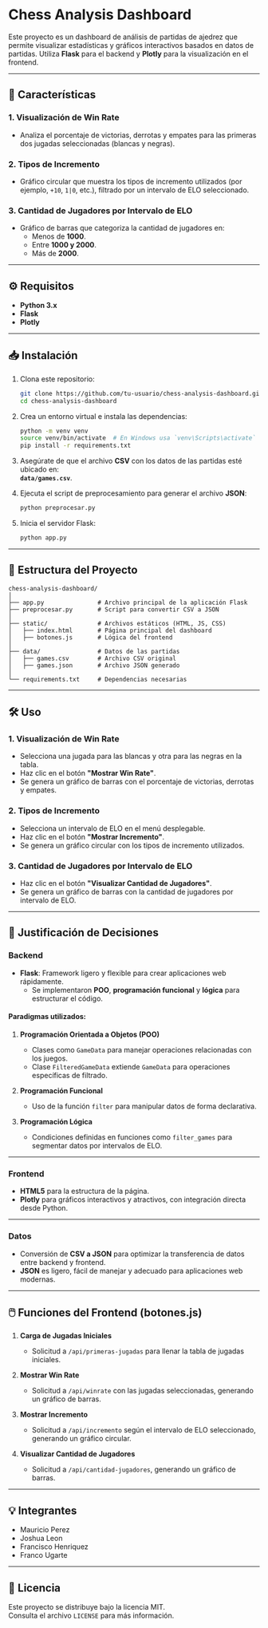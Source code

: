 # Chess Analysis Dashboard

Este proyecto es un dashboard de análisis de partidas de ajedrez que permite visualizar estadísticas y gráficos interactivos basados en datos de partidas. Utiliza **Flask** para el backend y **Plotly** para la visualización en el frontend.

---

## 🚀 **Características**

### 1. Visualización de **Win Rate**
- Analiza el porcentaje de victorias, derrotas y empates para las primeras dos jugadas seleccionadas (blancas y negras).
  
### 2. **Tipos de Incremento**
- Gráfico circular que muestra los tipos de incremento utilizados (por ejemplo, `+10`, `1|0`, etc.), filtrado por un intervalo de ELO seleccionado.

### 3. **Cantidad de Jugadores por Intervalo de ELO**
- Gráfico de barras que categoriza la cantidad de jugadores en:
  - Menos de **1000**.
  - Entre **1000 y 2000**.
  - Más de **2000**.

---

## ⚙️ **Requisitos**

- **Python 3.x**
- **Flask**
- **Plotly**

---

## 📥 **Instalación**

1. Clona este repositorio:
   ```bash
   git clone https://github.com/tu-usuario/chess-analysis-dashboard.git
   cd chess-analysis-dashboard
   ```

2. Crea un entorno virtual e instala las dependencias:
   ```bash
   python -m venv venv
   source venv/bin/activate  # En Windows usa `venv\Scripts\activate`
   pip install -r requirements.txt
   ```

3. Asegúrate de que el archivo **CSV** con los datos de las partidas esté ubicado en:  
   **`data/games.csv`**.

4. Ejecuta el script de preprocesamiento para generar el archivo **JSON**:
   ```bash
   python preprocesar.py
   ```

5. Inicia el servidor Flask:
   ```bash
   python app.py
   ```
---

## 📂 **Estructura del Proyecto**

```
chess-analysis-dashboard/
│
├── app.py               # Archivo principal de la aplicación Flask
├── preprocesar.py       # Script para convertir CSV a JSON
│
├── static/              # Archivos estáticos (HTML, JS, CSS)
│   ├── index.html       # Página principal del dashboard
│   ├── botones.js       # Lógica del frontend
│
├── data/                # Datos de las partidas
│   ├── games.csv        # Archivo CSV original
│   ├── games.json       # Archivo JSON generado
│
└── requirements.txt     # Dependencias necesarias
```

---

## 🛠️ **Uso**

### 1. **Visualización de Win Rate**
- Selecciona una jugada para las blancas y otra para las negras en la tabla.
- Haz clic en el botón **"Mostrar Win Rate"**.
- Se genera un gráfico de barras con el porcentaje de victorias, derrotas y empates.

### 2. **Tipos de Incremento**
- Selecciona un intervalo de ELO en el menú desplegable.
- Haz clic en el botón **"Mostrar Incremento"**.
- Se genera un gráfico circular con los tipos de incremento utilizados.

### 3. **Cantidad de Jugadores por Intervalo de ELO**
- Haz clic en el botón **"Visualizar Cantidad de Jugadores"**.
- Se genera un gráfico de barras con la cantidad de jugadores por intervalo de ELO.

---

## 🔎 **Justificación de Decisiones**

### **Backend**
- **Flask**: Framework ligero y flexible para crear aplicaciones web rápidamente.  
  - Se implementaron **POO**, **programación funcional** y **lógica** para estructurar el código.

#### Paradigmas utilizados:
1. **Programación Orientada a Objetos (POO)**  
   - Clases como `GameData` para manejar operaciones relacionadas con los juegos.
   - Clase `FilteredGameData` extiende `GameData` para operaciones específicas de filtrado.

2. **Programación Funcional**  
   - Uso de la función `filter` para manipular datos de forma declarativa.

3. **Programación Lógica**  
   - Condiciones definidas en funciones como `filter_games` para segmentar datos por intervalos de ELO.

---

### **Frontend**
- **HTML5** para la estructura de la página.
- **Plotly** para gráficos interactivos y atractivos, con integración directa desde Python.

---

### **Datos**
- Conversión de **CSV a JSON** para optimizar la transferencia de datos entre backend y frontend.  
- **JSON** es ligero, fácil de manejar y adecuado para aplicaciones web modernas.

---

## 🖱️ **Funciones del Frontend (botones.js)**

1. **Carga de Jugadas Iniciales**  
   - Solicitud a `/api/primeras-jugadas` para llenar la tabla de jugadas iniciales.

2. **Mostrar Win Rate**  
   - Solicitud a `/api/winrate` con las jugadas seleccionadas, generando un gráfico de barras.

3. **Mostrar Incremento**  
   - Solicitud a `/api/incremento` según el intervalo de ELO seleccionado, generando un gráfico circular.

4. **Visualizar Cantidad de Jugadores**  
   - Solicitud a `/api/cantidad-jugadores`, generando un gráfico de barras.

---

## 💡 **Integrantes**
- Mauricio Perez
- Joshua Leon
- Francisco Henriquez
- Franco Ugarte

---

## 📜 **Licencia**
Este proyecto se distribuye bajo la licencia MIT.  
Consulta el archivo `LICENSE` para más información. 